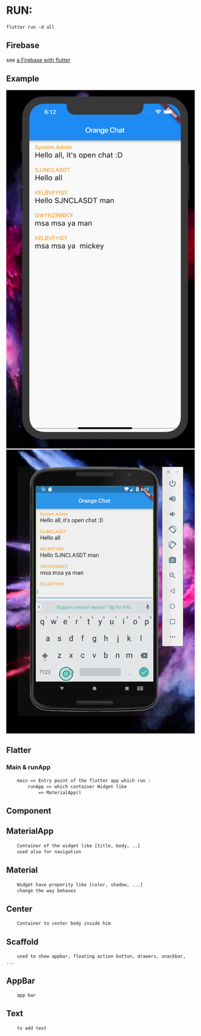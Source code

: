 # RUN:
```
flutter run -d all
```



## Firebase 
see [a Firebase with flutter](https://www.youtube.com/watch?v=DqJ_KjFzL9I&feature=youtu.be)

## Example
![alt text](https://github.com/sngvahmed/chat-app-flutter/blob/chat-app-with-firebase-and-flutter/asset/Screen%20Shot%202018-10-07%20at%206.12.43%20PM.png)
![alt text](https://github.com/sngvahmed/chat-app-flutter/blob/chat-app-with-firebase-and-flutter/asset/Screen%20Shot%202018-10-07%20at%206.12.39%20PM.png)


## Flatter
    
### Main & runApp
``` 
    main => Entry point of the flutter app which run :
        runApp => which container Widget like 
            => MaterialApp() 
```

## Component

## MaterialApp
```
    Container of the widget like [title, body, ..]
    used also for navigation
```

## Material
```
    Widget have properity like [color, shadow, ...]
    change the way behaves
```

## Center
```
    Container to center body inside him
```

## Scaffold
```
    used to show appbar, floating action button, drawers, snackbar, ...
```

## AppBar
```
    app bar
```

## Text
```
    to add text
```


